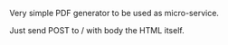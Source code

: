 Very simple PDF generator to be used as micro-service.

Just send POST to / with body the HTML itself.